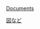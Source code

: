 [Documents](https://hikarutokuda.github.io/team-play/)

[図など](https://miro.com/app/board/uXjVJSOkUs4=/)
